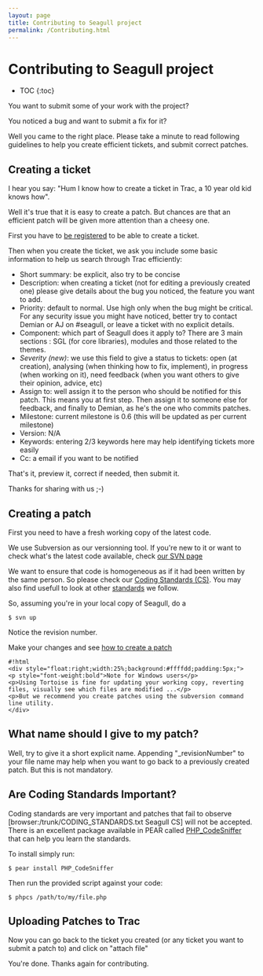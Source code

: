 ```yaml
---
layout: page
title: Contributing to Seagull project
permalink: /Contributing.html
---
```


<!-- Name: Contributing -->
<!-- Version: 3 -->
<!-- Last-Modified: 2006/09/20 19:32:59 -->
<!-- Author: demian -->
# Contributing to Seagull project
* TOC
{:toc}

You want to submit some of your work with the project?

You noticed a bug and want to submit a fix for it?

Well you came to the right place. Please take a minute to read following guidelines to help you create efficient tickets, and submit correct patches.

## Creating a ticket
I hear you say: "Hum I know how to create a ticket in Trac, a 10 year old kid knows how".

Well it's true that it is easy to create a patch. But chances are that an efficient patch will be given more attention than a cheesy one.

First you have to [be registered][1] to be able to create a ticket.

Then when you create the ticket, we ask you include some basic information to help us search through Trac efficiently:

 * Short summary: be explicit, also try to be concise
 * Description: when creating a ticket (not for editing a previously created one) please give details about the bug you  noticed, the feature you want to add.
 * Priority: default to normal. Use high only when the bug might be critical. For any security issue you might have noticed, better try to contact Demian or AJ on #seagull, or leave a ticket with no explicit details.
 * Component: which part of Seagull does it apply to? There are 3 main sections : SGL (for core libraries), modules and those related to the themes.
 * *Severity (new)*: we use this field to give a status to tickets: open (at creation), analysing (when thinking how to fix, implement), in progress (when working on it), need feedback (when you want others to give their opinion, advice, etc)
 * Assign to: well assign it to the person who should be notified for this patch. This means you at first step. Then assign it to someone else for feedback, and finally to Demian, as he's the one who commits patches.
 * Milestone: current milestone is 0.6 (this will be updated as per current milestone)
 * Version: N/A
 * Keywords: entering 2/3 keywords here may help identifying tickets more easily
 * Cc: a email if you want to be notified

That's it, preview it, correct if needed, then submit it.

Thanks for sharing with us ;-)

## Creating a patch
First you need to have a fresh working copy of the latest code.

We use Subversion as our versionning tool. If you're new to it or want to check what's the latest code available, check [our SVN page][2]

We want to ensure that code is homogeneous as if it had been written by the same person. So please check our [Coding Standards (CS)][3]. You may also find usefull to look at other [standards][4] we follow.

So, assuming you're in your local copy of Seagull, do a

	$ svn up
Notice the revision number.

Make your changes and see [how to create a patch][5]


	#!html
	<div style="float:right;width:25%;background:#ffffdd;padding:5px;">
	<p style="font-weight:bold">Note for Windows users</p>
	<p>Using Tortoise is fine for updating your working copy, reverting files, visually see which files are modified ...</p>
	<p>But we recommend you create patches using the subversion command line utility.
	</div>

## What name should I give to my patch?

Well, try to give it a short explicit name. Appending "\_revisionNumber" to your file name may help when you want to go back to a previously created patch. But this is not mandatory.

## Are Coding Standards Important?
Coding standards are very important and patches that fail to observe [browser:/trunk/CODING\_STANDARDS.txt Seagull CS] will not be accepted.  There is an excellent package available in PEAR called [PHP\_CodeSniffer][6] that can help you learn the standards.

To install simply run:


	$ pear install PHP_CodeSniffer

Then run the provided script against your code:


	$ phpcs /path/to/my/file.php

## Uploading Patches to Trac

Now you can go back to the ticket you created (or any ticket you want to submit a patch to) and click on "attach file"

You're done. Thanks again for contributing.

[1]:	http://seagullproject.org/user/register/
[2]:	http://trac.seagullproject.org/wiki/Installation/FromSVN
[3]:	http://trac.seagullproject.org/wiki/Standards/CodingStandards
[4]:	http://trac.seagullproject.org/wiki/Standards
[5]:	http://trac.seagullproject.org/wiki/Code/SubmittingPatches
[6]:	http://pear.php.net/package/PHP_CodeSniffer/